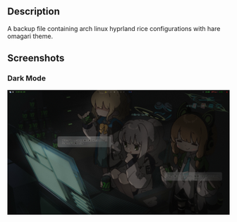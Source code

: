 ## Description
A backup file containing arch linux hyprland rice configurations with hare omagari theme.

## Screenshots

### Dark Mode
<img src="screenshots/1.png" alt="Home" style="width: 400p; " />
